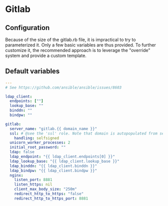 # Gitlab

<!--TOC-->
<!--ENDTOC-->
## Configuration
Because of the size of the gitlab.rb file, it is impractical to try to parameterized it.
Only a few basic variables are thus provided. To further customize it, the recommended approach is to leverage the "override" system and provide a custom template.

<!--ROLEVARS-->
## Default variables
```yaml
---
# See https://github.com/ansible/ansible/issues/8603

ldap_client:
  endpoints: [""]
  lookup_base: ""
  binddn: ""
  bindpw: ""

gitlab:
  server_name: "gitlab.{{ domain_name }}"
  ssl: # @see the 'ssl' role. Note that domain is autopopulated from server_name above.
    handling: selfsigned
  unicorn_worker_processes: 2
  initial_root_password: ""
  ldap: false
  ldap_endpoint: "{{ ldap_client.endpoints[0] }}"
  ldap_lookup_base: "{{ ldap_client.lookup_base }}"
  ldap_binddn: "{{ ldap_client.binddn }}"
  ldap_bindpw: "{{ ldap_client.bindpw }}"
  nginx:
    listen_port: 8881
    listen_https: nil
    client_max_body_size: "250m"
    redirect_http_to_https: "false"
    redirect_http_to_https_port: 8881

```

<!--ENDROLEVARS-->
